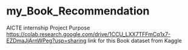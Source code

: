 # my_Book_Recommendation
AICTE internship Project Purpose
https://colab.research.google.com/drive/1CCU_LXX7TFFmCq1x7-EZDmaJjArnWPeg?usp=sharing link for this
Book dataset from Kaggle 
